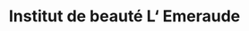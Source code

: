 ---
title: "Institut de beauté L‘ Emeraude"
url: /saint-pons-de-thomieres/institut-de-beaute-l-emeraude/
shop: beauté
---